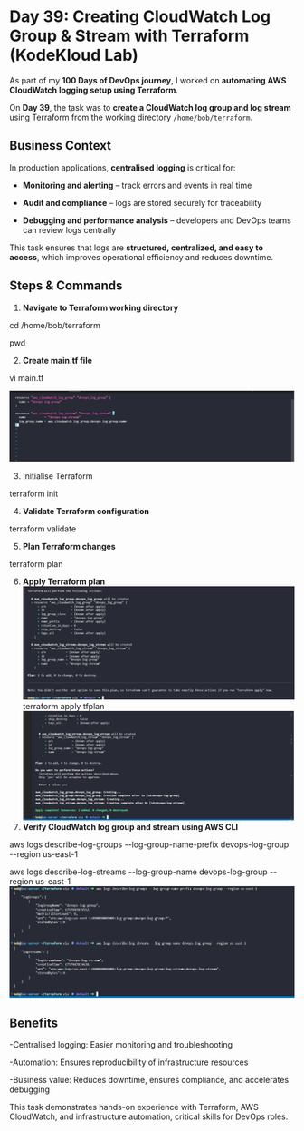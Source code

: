 # Day 39: Creating CloudWatch Log Group & Stream with Terraform (KodeKloud Lab)

As part of my **100 Days of DevOps journey**, I worked on **automating AWS CloudWatch logging setup using Terraform**.  

On **Day 39**, the task was to **create a CloudWatch log group and log stream** using Terraform from the working directory `/home/bob/terraform`.


## Business Context

In production applications, **centralised logging** is critical for:

- **Monitoring and alerting** – track errors and events in real time  

- **Audit and compliance** – logs are stored securely for traceability  

- **Debugging and performance analysis** – developers and DevOps teams can review logs centrally  

This task ensures that logs are **structured, centralized, and easy to access**, which improves operational efficiency and reduces downtime.

## Steps & Commands

1. **Navigate to Terraform working directory**

cd /home/bob/terraform

pwd

2. **Create main.tf file**

vi main.tf

![Screenshot](screenshots/main.tf.png)

3. Initialise Terraform

terraform init

4. **Validate Terraform configuration**

terraform validate

5. **Plan Terraform changes**

terraform plan

6. **Apply Terraform plan**
![Screenshot](screenshots/terraform_plan.png)
terraform apply tfplan
![Screenshot](screenshots/terraform_apply.png)
7. **Verify CloudWatch log group and stream using AWS CLI**

aws logs describe-log-groups --log-group-name-prefix devops-log-group --region us-east-1

aws logs describe-log-streams --log-group-name devops-log-group --region us-east-1
![Screenshot](screenshots/aws_cloudwatch_verify.png)


## Benefits
-Centralised logging: Easier monitoring and troubleshooting

-Automation: Ensures reproducibility of infrastructure resources

-Business value: Reduces downtime, ensures compliance, and accelerates debugging

This task demonstrates hands-on experience with Terraform, AWS CloudWatch, and infrastructure automation, critical skills for DevOps roles.
